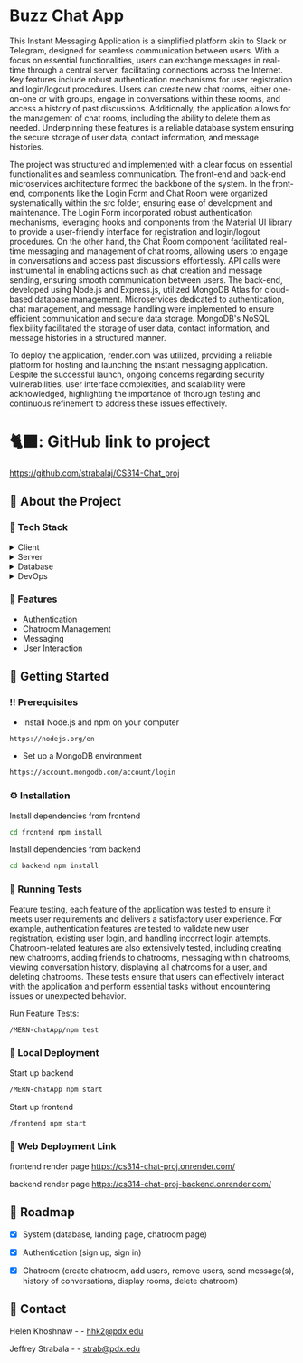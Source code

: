 <h1>Buzz Chat App</h1>
<p>This Instant Messaging Application is a simplified platform akin to Slack or Telegram, designed for seamless communication between users. With a focus on essential functionalities, users can exchange messages in real-time through a central server, facilitating connections across the Internet. Key features include robust authentication mechanisms for user registration and login/logout procedures. Users can create new chat rooms, either one-on-one or with groups, engage in conversations within these rooms, and access a history of past discussions. Additionally, the application allows for the management of chat rooms, including the ability to delete them as needed. Underpinning these features is a reliable database system ensuring the secure storage of user data, contact information, and message histories.</p>

<p>The project was structured and implemented with a clear focus on essential functionalities and seamless communication. The front-end and back-end microservices architecture formed the backbone of the system. In the front-end, components like the Login Form and Chat Room were organized systematically within the src folder, ensuring ease of development and maintenance. The Login Form incorporated robust authentication mechanisms, leveraging hooks and components from the Material UI library to provide a user-friendly interface for registration and login/logout procedures. On the other hand, the Chat Room component facilitated real-time messaging and management of chat rooms, allowing users to engage in conversations and access past discussions effortlessly. API calls were instrumental in enabling actions such as chat creation and message sending, ensuring smooth communication between users. The back-end, developed using Node.js and Express.js, utilized MongoDB Atlas for cloud-based database management. Microservices dedicated to authentication, chat management, and message handling were implemented to ensure efficient communication and secure data storage. MongoDB's NoSQL flexibility facilitated the storage of user data, contact information, and message histories in a structured manner.
</p>
<p>
To deploy the application, render.com was utilized, providing a reliable platform for hosting and launching the instant messaging application. Despite the successful launch, ongoing concerns regarding security vulnerabilities, user interface complexities, and scalability were acknowledged, highlighting the importance of thorough testing and continuous refinement to address these issues effectively.
</p>


</div>

# 🐈‍⬛: GitHub link to project
https://github.com/strabalaj/CS314-Chat_proj 

</div>

## :star2: About the Project

</div>

### :space_invader: Tech Stack
<details> <summary>Client</summary> <ul>
<li><a href="">React</a></li>
<li><a href="">Chakra UI</a></li>
<li><a href="">Material UI</a></li>
<li><a href="">Socket.io-client</a></li>
</ul> </details>
<details> <summary>Server</summary> <ul>
<li><a href="">Node.js</a></li>
<li><a href="">Express</a></li>
<li><a href="">Socket.io</a></li>
</ul> </details>
<details> <summary>Database</summary> <ul>
<li><a href="">MongoDB</a></li>
</ul> </details>
<details> <summary>DevOps</summary> <ul>
<li><a href="https://cs314-chat-proj.onrender.com/">Render </a></li>
</ul> </details>

</div>

### :dart: Features
- Authentication
- Chatroom Management
- Messaging
- User Interaction

</div>

## :toolbox: Getting Started

### :bangbang: Prerequisites

- Install Node.js and npm on your computer
```bash
https://nodejs.org/en
```
- Set up a MongoDB environment
```bash
https://account.mongodb.com/account/login
```


### :gear: Installation

Install dependencies from frontend
```bash
cd frontend npm install
```
Install dependencies from backend
```bash
cd backend npm install
```

</div>

### :test_tube: Running Tests
<p>Feature testing, each feature of the application was tested to ensure it meets user requirements and delivers a satisfactory user experience. For example, authentication features are tested to validate new user registration, existing user login, and handling incorrect login attempts. Chatroom-related features are also extensively tested, including creating new chatrooms, adding friends to chatrooms, messaging within chatrooms, viewing conversation history, displaying all chatrooms for a user, and deleting chatrooms. These tests ensure that users can effectively interact with the application and perform essential tasks without encountering issues or unexpected behavior.
</p>

Run Feature Tests:
```bash
/MERN-chatApp/npm test
```
</div>



### :triangular_flag_on_post: Local Deployment

Start up backend
```bash
/MERN-chatApp npm start
```
Start up frontend
```bash
/frontend npm start
```

### :triangular_flag_on_post: Web Deployment Link

frontend render page <https://cs314-chat-proj.onrender.com/>

backend render page <https://cs314-chat-proj-backend.onrender.com/>


## :compass: Roadmap

* [x] System (database, landing page, chatroom page)
* [x] Authentication (sign up, sign in)
* [x] Chatroom (create chatroom, add users, remove users, send message(s), history of conversations, display rooms, delete chatroom)


## :handshake: Contact

Helen Khoshnaw - - hhk2@pdx.edu


Jeffrey Strabala - - strab@pdx.edu
